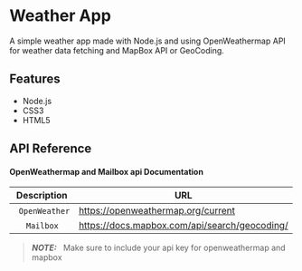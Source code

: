 
# Weather App

A simple weather app made with Node.js and using OpenWeathermap API for weather data fetching and MapBox API or GeoCoding.



## Features

- Node.js
- CSS3
- HTML5



## API Reference

#### OpenWeathermap and Mailbox api Documentation

| Description | URL |
| --- | --- |
| &nbsp;&nbsp;`OpenWeather` | https://openweathermap.org/current |
| &nbsp;&nbsp;&nbsp;&nbsp;&nbsp;`Mailbox` | https://docs.mapbox.com/api/search/geocoding/ |

> **_NOTE:_** &nbsp; Make sure to include your api key for openweathermap and mapbox


